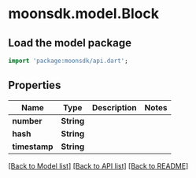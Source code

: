 # moonsdk.model.Block

## Load the model package
```dart
import 'package:moonsdk/api.dart';
```

## Properties
Name | Type | Description | Notes
------------ | ------------- | ------------- | -------------
**number** | **String** |  | 
**hash** | **String** |  | 
**timestamp** | **String** |  | 

[[Back to Model list]](../README.md#documentation-for-models) [[Back to API list]](../README.md#documentation-for-api-endpoints) [[Back to README]](../README.md)


